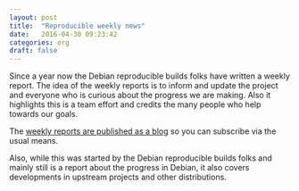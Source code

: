 ```yaml
---
layout: post
title:  "Reproducible weekly news"
date:   2016-04-30 09:23:42
categories: org
draft: false
---
```


Since a year now the Debian reproducible builds folks have written a weekly
report. The idea of the weekly reports is to inform and update the project and
everyone who is curious about the progress we are making. Also it highlights
this is a team effort and credits the many people who help towards our goals.

The [weekly reports are published as a blog](https://reproducible.alioth.debian.org/blog/) so you can subscribe via the usual means. 

Also, while this was started by the Debian reproducible builds folks and
mainly still is a report about the progress in Debian, it also covers developments in upstream projects and other distributions.

